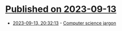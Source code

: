 # [Published on 2023-09-13](index.md)

* [2023-09-13, 20:32:13](https://lobste.rs/s/urbudl/computer_science_jargon) - [Computer science jargon](https://jamesg.blog/2023/04/06/fun-with-words-cs-jargon/)
